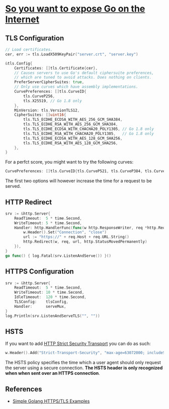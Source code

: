 # [So you want to expose Go on the Internet](https://blog.cloudflare.com/exposing-go-on-the-internet/)

## TLS Configuration
```go
// Load certificates.
cer, err := tls.LoadX509KeyPair("server.crt", "server.key")

&tls.Config{
    Certificates: []tls.Certificate{cer},
    // Causes servers to use Go's default ciphersuite preferences,
	// which are tuned to avoid attacks. Does nothing on clients.
	PreferServerCipherSuites: true,
	// Only use curves which have assembly implementations.
	CurvePreferences: []tls.CurveID{
		tls.CurveP256,
		tls.X25519, // Go 1.8 only
	},
    MinVersion: tls.VersionTLS12,
	CipherSuites: []uint16{
		tls.TLS_ECDHE_ECDSA_WITH_AES_256_GCM_SHA384,
		tls.TLS_ECDHE_RSA_WITH_AES_256_GCM_SHA384,
		tls.TLS_ECDHE_ECDSA_WITH_CHACHA20_POLY1305, // Go 1.8 only
		tls.TLS_ECDHE_RSA_WITH_CHACHA20_POLY1305,   // Go 1.8 only
		tls.TLS_ECDHE_ECDSA_WITH_AES_128_GCM_SHA256,
		tls.TLS_ECDHE_RSA_WITH_AES_128_GCM_SHA256,
    },
}
```

For a perfct score, you might want to try the following curves:
```go
CurvePreferences: []tls.CurveID{tls.CurveP521, tls.CurveP384, tls.CurveP256},
```
The first two options will however increase the time for a request to be
served.

## HTTP Redirect
```go
srv := &http.Server{
	ReadTimeout:  5 * time.Second,
	WriteTimeout: 5 * time.Second,
	Handler: http.HandlerFunc(func(w http.ResponseWriter, req *http.Request) {
		w.Header().Set("Connection", "close")
		url := "https://" + req.Host + req.URL.String()
		http.Redirect(w, req, url, http.StatusMovedPermanently)
	}),
}
go func() { log.Fatal(srv.ListenAndServe()) }()
```

## HTTPS Configuration
```go
srv := &http.Server{
    ReadTimeout:  5 * time.Second,
    WriteTimeout: 10 * time.Second,
    IdleTimeout:  120 * time.Second,
    TLSConfig:    tlsConfig,
    Handler:      serveMux,
}
log.Println(srv.ListenAndServeTLS("", ""))
```

## HSTS

If you want to add [HTTP Strict Security Transport](https://en.wikipedia.org/wiki/HTTP_Strict_Transport_Security) you can do as such:
```go
w.Header().Add("Strict-Transport-Security", "max-age=63072000; includeSubDomains")
```

The HSTS policy specifies the time which a user agent should only request the
server using a secure connection.
**The HSTS header is only recognized when when sent over an HTTPS connection**.

## References 

* [Simple Golang HTTPS/TLS Examples](https://github.com/denji/golang-tls)
